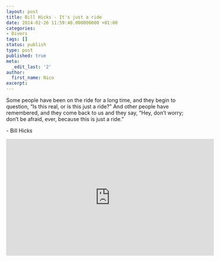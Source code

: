 ```yaml
---
layout: post
title: Bill Hicks - It's just a ride
date: 2014-02-26 11:59:40.000000000 +01:00
categories:
- Divers
tags: []
status: publish
type: post
published: true
meta:
  _edit_last: '2'
author:
  first_name: Nico
excerpt:
---
```


<p>Some people have been on the ride for a long time, and they begin to question, “Is this real, or is this just a ride?” And other people have remembered, and they come back to us and they say, “Hey, don’t worry; don’t be afraid, ever, because this is just a ride.”</p>

<p>- Bill Hicks</p>

<p><iframe width="560" height="315" src="https://www.youtube.com/embed/KgzQuE1pR1w" frameborder="0" allow="autoplay; encrypted-media" allowfullscreen></iframe></p>

